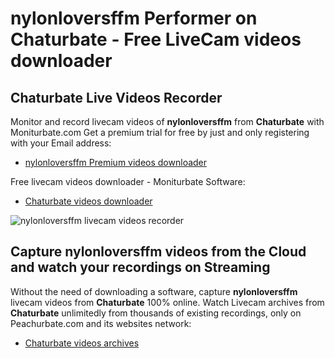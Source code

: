 # nylonloversffm Performer on Chaturbate - Free LiveCam videos downloader

## Chaturbate Live Videos Recorder

Monitor and record livecam videos of **nylonloversffm** from **Chaturbate** with Moniturbate.com
Get a premium trial for free by just and only registering with your Email address:
* [nylonloversffm Premium videos downloader](https://moniturbate.com/request-demo-licence-key.html)

Free livecam videos downloader - Moniturbate Software:
* [Chaturbate videos downloader](https://moniturbate.com/moniturbate-download-software.html)

![nylonloversffm livecam videos recorder](https://peachurnet.com/templates/moniturbate-software.png)


## Capture nylonloversffm videos from the Cloud and watch your recordings on Streaming

Without the need of downloading a software, capture **nylonloversffm** livecam videos from **Chaturbate** 100% online.
Watch Livecam archives from **Chaturbate** unlimitedly from thousands of existing recordings, only on Peachurbate.com and its websites network:
* [Chaturbate videos archives](https://peachurnet.com/)